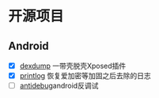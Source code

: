 # 开源项目

## Android

- [x] [dexdump](https://github.com/smartdone/dexdump) 一带壳脱壳Xposed插件
- [x] [printlog](https://github.com/smartdone/printlog) 恢复爱加密等加固之后去除的日志
- [ ] [antidebug](https://github.com/smartdone/antidebug)​android反调试
